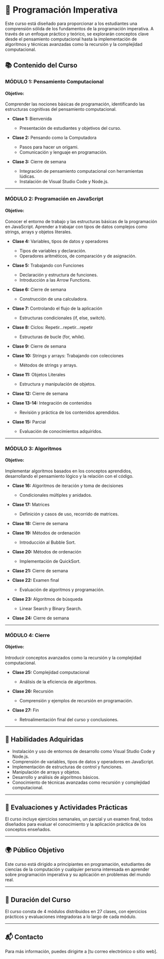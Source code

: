 # 🚀 Programación Imperativa

Este curso está diseñado para proporcionar a los estudiantes una comprensión sólida de los fundamentos de la programación imperativa. A través de un enfoque práctico y teórico, se explorarán conceptos clave desde el pensamiento computacional hasta la implementación de algoritmos y técnicas avanzadas como la recursión y la complejidad computacional.

## 📚 Contenido del Curso

### **MÓDULO 1: Pensamiento Computacional**
#### Objetivo:
Comprender las nociones básicas de programación, identificando las estructuras cognitivas del pensamiento computacional.

- **Clase 1:** Bienvenida
  - Presentación de estudiantes y objetivos del curso.

- **Clase 2:** Pensando como la Computadora
  - Pasos para hacer un origami.
  - Comunicación y lenguaje en programación.

- **Clase 3:** Cierre de semana
  - Integración de pensamiento computacional con herramientas lúdicas.
  - Instalación de Visual Studio Code y Node.js.

---

### **MÓDULO 2: Programación en JavaScript**
#### Objetivo:
Conocer el entorno de trabajo y las estructuras básicas de la programación en JavaScript. Aprender a trabajar con tipos de datos complejos como strings, arrays y objetos literales.

- **Clase 4:** Variables, tipos de datos y operadores
  - Tipos de variables y declaración.
  - Operadores aritméticos, de comparación y de asignación.

- **Clase 5:** Trabajando con Funciones
  - Declaración y estructura de funciones.
  - Introducción a las Arrow Functions.

- **Clase 6:** Cierre de semana
  - Construcción de una calculadora.

- **Clase 7:** Controlando el flujo de la aplicación
  - Estructuras condicionales (if, else, switch).

- **Clase 8:** Ciclos: Repetir...repetir...repetir
  - Estructuras de bucle (for, while).

- **Clase 9:** Cierre de semana

- **Clase 10:** Strings y arrays: Trabajando con colecciones
  - Métodos de strings y arrays.

- **Clase 11:** Objetos Literales
  - Estructura y manipulación de objetos.

- **Clase 12:** Cierre de semana

- **Clase 13-14:** Integración de contenidos
  - Revisión y práctica de los contenidos aprendidos.

- **Clase 15:** Parcial
  - Evaluación de conocimientos adquiridos.

---

### **MÓDULO 3: Algoritmos**
#### Objetivo:
Implementar algoritmos basados en los conceptos aprendidos, desarrollando el pensamiento lógico y la relación con el código.

- **Clase 16:** Algoritmos de iteración y toma de decisiones
  - Condicionales múltiples y anidados.

- **Clase 17:** Matrices
  - Definición y casos de uso, recorrido de matrices.

- **Clase 18:** Cierre de semana

- **Clase 19:** Métodos de ordenación
  - Introducción al Bubble Sort.

- **Clase 20:** Métodos de ordenación
  - Implementación de QuickSort.

- **Clase 21:** Cierre de semana

- **Clase 22:** Examen final
  - Evaluación de algoritmos y programación.

- **Clase 23:** Algoritmos de búsqueda
  - Linear Search y Binary Search.

- **Clase 24:** Cierre de semana

---

### **MÓDULO 4: Cierre**
#### Objetivo:
Introducir conceptos avanzados como la recursión y la complejidad computacional.

- **Clase 25:** Complejidad computacional
  - Análisis de la eficiencia de algoritmos.

- **Clase 26:** Recursión
  - Comprensión y ejemplos de recursión en programación.

- **Clase 27:** Fin
  - Retroalimentación final del curso y conclusiones.

---

## 🔑 Habilidades Adquiridas
- Instalación y uso de entornos de desarrollo como Visual Studio Code y Node.js.
- Comprensión de variables, tipos de datos y operadores en JavaScript.
- Implementación de estructuras de control y funciones.
- Manipulación de arrays y objetos.
- Desarrollo y análisis de algoritmos básicos.
- Conocimiento de técnicas avanzadas como recursión y complejidad computacional.

---

## 🧠 Evaluaciones y Actividades Prácticas
El curso incluye ejercicios semanales, un parcial y un examen final, todos diseñados para evaluar el conocimiento y la aplicación práctica de los conceptos enseñados.

---

## 🌍 Público Objetivo
Este curso está dirigido a principiantes en programación, estudiantes de ciencias de la computación y cualquier persona interesada en aprender sobre programación imperativa y su aplicación en problemas del mundo real.

---

## 📅 Duración del Curso
El curso consta de 4 módulos distribuidos en 27 clases, con ejercicios prácticos y evaluaciones integradoras a lo largo de cada módulo.

---

## 📬 Contacto
Para más información, puedes dirigirte a [tu correo electrónico o sitio web].
